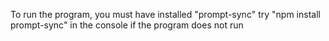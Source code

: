 To run the program, you must have installed "prompt-sync"
try "npm install prompt-sync" in the console if the program does not run
